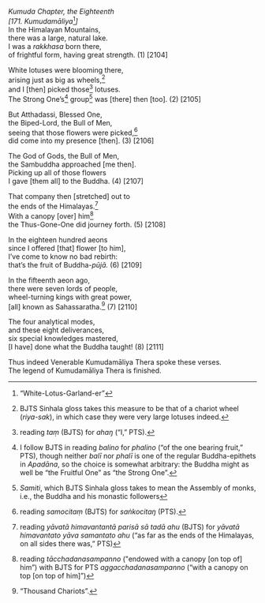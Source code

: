 *Kumuda Chapter, the Eighteenth*  
*\[171. Kumudamāliya*[^1]*\]*  
In the Himalayan Mountains,  
there was a large, natural lake.  
I was a *rakkhasa* born there,  
of frightful form, having great strength. (1) \[2104\]

White lotuses were blooming there,  
arising just as big as wheels,[^2]  
and I \[then\] picked those[^3] lotuses.  
The Strong One’s[^4] group[^5] was \[there\] then \[too\]. (2) \[2105\]

But Atthadassi, Blessed One,  
the Biped-Lord, the Bull of Men,  
seeing that those flowers were picked,[^6]  
did come into my presence \[then\]. (3) \[2106\]

The God of Gods, the Bull of Men,  
the Sambuddha approached \[me then\].  
Picking up all of those flowers  
I gave \[them all\] to the Buddha. (4) \[2107\]

That company then \[stretched\] out to  
the ends of the Himalayas.[^7]  
With a canopy \[over\] him[^8]  
the Thus-Gone-One did journey forth. (5) \[2108\]

In the eighteen hundred aeons  
since I offered \[that\] flower \[to him\],  
I’ve come to know no bad rebirth:  
that’s the fruit of Buddha-*pūjā.* (6) \[2109\]

In the fifteenth aeon ago,  
there were seven lords of people,  
wheel-turning kings with great power,  
\[all\] known as Sahassaratha.[^9] (7) \[2110\]

The four analytical modes,  
and these eight deliverances,  
six special knowledges mastered,  
\[I have\] done what the Buddha taught! (8) \[2111\]

Thus indeed Venerable Kumudamāliya Thera spoke these verses.  
The legend of Kumudamāliya Thera is finished.  
[^1]: “White-Lotus-Garland-er”  
[^2]: BJTS Sinhala gloss takes this measure to be that of a chariot
    wheel (*riya-sak*), in which case they were very large lotuses
    indeed.  
[^3]: reading *taṃ* (BJTS) for *ahaŋ* (“I,” PTS).  
[^4]: I follow BJTS in reading *balino* for *phalino* (“of the one
    bearing fruit,” PTS), though neither *balī* nor *phalī* is one of
    the regular Buddha-epithets in *Apadāna*, so the choice is somewhat
    arbitrary: the Buddha might as well be “the Fruitful One” as “the
    Strong One”.  
[^5]: *Samiti*, which BJTS Sinhala gloss takes to mean the Assembly of
    monks, i.e., the Buddha and his monastic followers  
[^6]: reading *samocitaṃ* (BJTS) for *saṅkocitaŋ* (PTS).  
[^7]: reading *yāvatā himavantantā parisā sā tadā ahu* (BJTS) for
    *yāvatā himavantato yāva samantato ahu* (“as far as the ends of the
    Himalayas, on all sides there was,” PTS)  
[^8]: reading *tācchadanasampanno* ("endowed with a canopy \[on top of\]
    him”) with BJTS for PTS *aggacchadanasampanno* (“with a canopy on
    top \[on top of him\]”)  
[^9]: “Thousand Chariots”.
